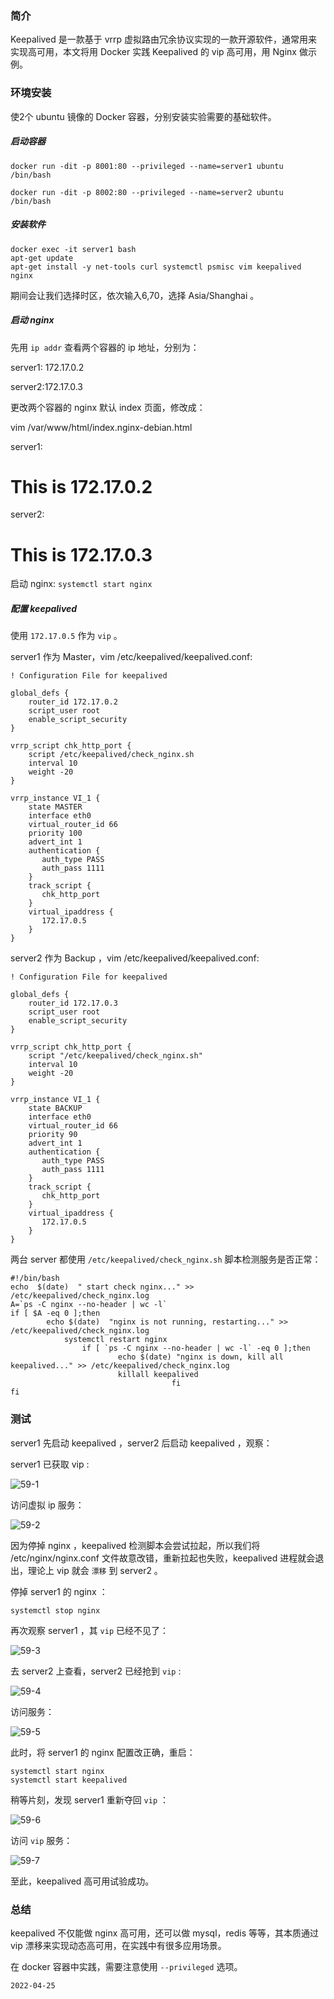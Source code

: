 ### 简介

Keepalived 是一款基于 vrrp 虚拟路由冗余协议实现的一款开源软件，通常用来实现高可用，本文将用 Docker 实践 Keepalived 的 vip 高可用，用 Nginx 做示例。

### 环境安装

使2个 ubuntu 镜像的 Docker 容器，分别安装实验需要的基础软件。

##### 启动容器

```shell
docker run -dit -p 8001:80 --privileged --name=server1 ubuntu /bin/bash
```

```shell
docker run -dit -p 8002:80 --privileged --name=server2 ubuntu /bin/bash
```

##### 安装软件

```shell
docker exec -it server1 bash
apt-get update
apt-get install -y net-tools curl systemctl psmisc vim keepalived nginx
```

期间会让我们选择时区，依次输入6,70，选择 Asia/Shanghai 。

##### 启动 nginx

先用 `ip addr` 查看两个容器的 ip 地址，分别为：

server1: 172.17.0.2 

server2:172.17.0.3

更改两个容器的 nginx 默认 index 页面，修改成：

vim /var/www/html/index.nginx-debian.html

server1: <h1>This is 172.17.0.2 </h1>

server2: <h1>This is 172.17.0.3 </h1>

启动 nginx: `systemctl start nginx`

##### 配置 keepalived

使用 `172.17.0.5` 作为 `vip` 。

server1 作为 Master，vim /etc/keepalived/keepalived.conf:

```
! Configuration File for keepalived

global_defs {
    router_id 172.17.0.2
    script_user root
    enable_script_security
}

vrrp_script chk_http_port {
    script /etc/keepalived/check_nginx.sh
    interval 10
    weight -20
}

vrrp_instance VI_1 {
    state MASTER
    interface eth0
    virtual_router_id 66
    priority 100
    advert_int 1
    authentication {
       auth_type PASS
       auth_pass 1111
    }
    track_script {
       chk_http_port
    }
    virtual_ipaddress {
       172.17.0.5
    }
}
```

server2 作为 Backup ，vim /etc/keepalived/keepalived.conf:

```
! Configuration File for keepalived

global_defs {
    router_id 172.17.0.3
    script_user root
    enable_script_security
}

vrrp_script chk_http_port {
    script "/etc/keepalived/check_nginx.sh"
    interval 10
    weight -20
}

vrrp_instance VI_1 {
    state BACKUP
    interface eth0
    virtual_router_id 66
    priority 90
    advert_int 1
    authentication {
       auth_type PASS
       auth_pass 1111
    }
    track_script {
       chk_http_port
    }
    virtual_ipaddress {
       172.17.0.5
    }
}
```

两台 server 都使用 `/etc/keepalived/check_nginx.sh` 脚本检测服务是否正常：

```shell
#!/bin/bash
echo  $(date)  " start check nginx..." >> /etc/keepalived/check_nginx.log
A=`ps -C nginx --no-header | wc -l`
if [ $A -eq 0 ];then
        echo $(date)  "nginx is not running, restarting..." >> /etc/keepalived/check_nginx.log
            systemctl restart nginx
                if [ `ps -C nginx --no-header | wc -l` -eq 0 ];then
                        echo $(date) "nginx is down, kill all keepalived..." >> /etc/keepalived/check_nginx.log
                        killall keepalived
                                    fi
fi
```

### 测试

server1 先启动 keepalived ，server2 后启动 keepalived ，观察：

server1 已获取 vip :

![59-1](images/59-1.png)

访问虚拟 ip 服务：

![59-2](images/59-2.png)

因为停掉 nginx ，keepalived 检测脚本会尝试拉起，所以我们将 /etc/nginx/nginx.conf 文件故意改错，重新拉起也失败，keepalived 进程就会退出，理论上 vip 就会 `漂移` 到 server2 。

停掉 server1 的 nginx ： 

```shell
systemctl stop nginx
```

再次观察 server1 ，其 `vip` 已经不见了：

![59-3](images/59-3.png)

去 server2 上查看，server2 已经抢到 `vip` :

![59-4](images/59-4.png)

访问服务：

![59-5](images/59-5.png)

此时，将 server1 的 nginx 配置改正确，重启：

```
systemctl start nginx 
systemctl start keepalived
```

稍等片刻，发现 server1 重新夺回 `vip` ：

![59-6](images/59-6.png)

访问 `vip` 服务：

![59-7](images/59-7.png)

至此，keepalived 高可用试验成功。

### 总结

keepalived 不仅能做 nginx 高可用，还可以做 mysql，redis 等等，其本质通过 vip 漂移来实现动态高可用，在实践中有很多应用场景。

在 docker 容器中实践，需要注意使用 `--privileged` 选项。



`2022-04-25`

